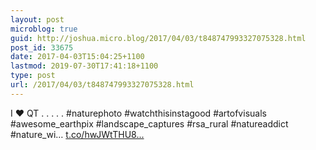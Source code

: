 ```yaml
---
layout: post
microblog: true
guid: http://joshua.micro.blog/2017/04/03/t848747993327075328.html
post_id: 33675
date: 2017-04-03T15:04:25+1100
lastmod: 2019-07-30T17:41:18+1100
type: post
url: /2017/04/03/t848747993327075328.html
---
```

I ♥️ QT
.
.
.
.
.
 #naturephoto #watchthisinstagood #artofvisuals #awesome_earthpix #landscape_captures #rsa_rural #natureaddict #nature_wi… [t.co/hwJWtTHU8...](https://t.co/hwJWtTHU8V)
